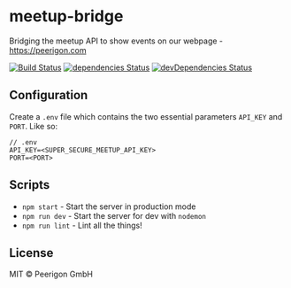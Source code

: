 # meetup-bridge
Bridging the meetup API to show events on our webpage - https://peerigon.com

[![Build Status](https://travis-ci.org/peerigon/meetup-bridge.svg?branch=master)](https://travis-ci.org/peerigon/meetup-bridge) [![dependencies Status](https://david-dm.org/peerigon/meetup-bridge/status.svg)](https://david-dm.org/peerigon/meetup-bridge) [![devDependencies Status](https://david-dm.org/peerigon/meetup-bridge/dev-status.svg)](https://david-dm.org/peerigon/meetup-bridge?type=dev)

## Configuration

Create a `.env` file which contains the two essential parameters `API_KEY` and `PORT`. Like so:

```
// .env
API_KEY=<SUPER_SECURE_MEETUP_API_KEY>
PORT=<PORT>
```

## Scripts

- `npm start` - Start the server in production mode
- `npm run dev` - Start the server for dev with `nodemon`
- `npm run lint` - Lint all the things!

## License

MIT © Peerigon GmbH
